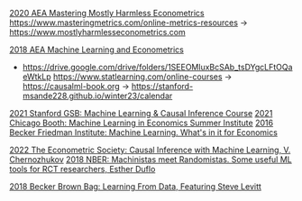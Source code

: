 
[2020 AEA Mastering Mostly Harmless Econometrics](https://www.aeaweb.org/conference/cont-ed/2020-webcasts)
<https://www.masteringmetrics.com/online-metrics-resources> -> <https://www.mostlyharmlesseconometrics.com>

[2018 AEA Machine Learning and Econometrics](https://www.aeaweb.org/conference/cont-ed/2018-webcasts)
  - <https://drive.google.com/drive/folders/1SEEOMluxBcSAb_tsDYgcLFtOQaeWtkLp>
<https://www.statlearning.com/online-courses> -> <https://causalml-book.org> -> <https://stanford-msande228.github.io/winter23/calendar>


[2021 Stanford GSB: Machine Learning & Causal Inference Course](https://www.gsb.stanford.edu/faculty-research/labs-initiatives/sil/research/methods/ai-machine-learning/short-course)
[2021 Chicago Booth: Machine Learning in Economics Summer Institute](https://www.youtube.com/playlist?list=PLjzPdttd_sxFEwgDWR0jspg7CTV5mBxzl)
[2016 Becker Friedman Institute: Machine Learning. What's in it for Economics](https://www.youtube.com/playlist?list=PLSSQ1ikQ6KGhTwxYcD05SW8_ZH4xnCBoX)
  
[2022 The Econometric Society: Causal Inference with Machine Learning, V. Chernozhukov](https://www.youtube.com/watch?v=g-xf50C_Ryg&t=7s)
[2018 NBER: Machinistas meet Randomistas. Some useful ML tools for RCT researchers, Esther Duflo](https://www.nber.org/lecture/2018-masters-lecture-esther-duflo-meet-randomistas-useful-ml-tools-empirical-researchers)
  
[2018 Becker Brown Bag: Learning From Data, Featuring Steve Levitt](https://www.youtube.com/watch?v=2EH1D3nhOGI)




